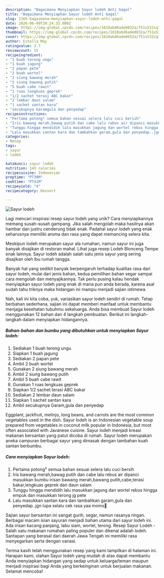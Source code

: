 ```yaml
---
description: "Bagaimana Menyiapkan Sayur lodeh Anti Gagal"
title: "Bagaimana Menyiapkan Sayur lodeh Anti Gagal"
slug: 1265-bagaimana-menyiapkan-sayur-lodeh-anti-gagal
date: 2020-06-09T20:24:33.800Z
image: https://img-global.cpcdn.com/recipes/1610abd6ade0032a/751x532cq70/sayur-lodeh-foto-resep-utama.jpg
thumbnail: https://img-global.cpcdn.com/recipes/1610abd6ade0032a/751x532cq70/sayur-lodeh-foto-resep-utama.jpg
cover: https://img-global.cpcdn.com/recipes/1610abd6ade0032a/751x532cq70/sayur-lodeh-foto-resep-utama.jpg
author: Estella May
ratingvalue: 3.7
reviewcount: 15
recipeingredient:
- "1 buah terong ungu"
- "1 buah jagung"
- "2 papan pete"
- "2 buah wortel"
- "2 siung bawang merah"
- "2 siung bawang putih"
- "5 buah cabe rawit"
- "1 ruas lengkuas geprek"
- "1/2 sachet terasi ABC bakar"
- "2 lembar daun salam"
- "1 sachet santan kara"
- "secukupnya Garamgula dan penyedap"
recipeinstructions:
- "Pertama potong² semua bahan sesuai selera lalu cuci bersih"
- "Iris bawang merah,bawag putih dan cabe lalu rebus air dipanci masukkan bumbu irisan bawang merah,bawang putih,cabe,terasi bakar,lengkuas geprek dan daun salam"
- "Tunggu hingga mendidih lalu masukkan jagung dan wortel rebus hingga empuk dan masukkan terong jg pete"
- "Lalu masukkan santan kara dan tambahkan garam,gula dan penyedap..jgn lupa selalu cek rasa yaa moms🤗"
categories:
- Resep
tags:
- sayur
- lodeh

katakunci: sayur lodeh 
nutrition: 143 calories
recipecuisine: Indonesian
preptime: "PT30M"
cooktime: "PT41M"
recipeyield: "4"
recipecategory: Dessert

---
```



![Sayur lodeh](https://img-global.cpcdn.com/recipes/1610abd6ade0032a/751x532cq70/sayur-lodeh-foto-resep-utama.jpg)

Lagi mencari inspirasi resep sayur lodeh yang unik? Cara menyiapkannya memang susah-susah gampang. Jika salah mengolah maka hasilnya akan hambar dan justru cenderung tidak enak. Padahal sayur lodeh yang enak seharusnya memiliki aroma dan rasa yang dapat memancing selera kita.

Meskipun lodeh merupakan sayur ala rumahan, namun sayur ini juga banyak disajikan di restoran mahal. Lihat juga resep Lodeh Blonceng Tempe enak lainnya. Sayur lodeh adalah salah satu jenis sayur yang sering disajikan oleh ibu rumah tangga.

Banyak hal yang sedikit banyak berpengaruh terhadap kualitas rasa dari sayur lodeh, mulai dari jenis bahan, kedua pemilihan bahan segar sampai cara mengolah dan menyajikannya. Tak perlu pusing kalau hendak menyiapkan sayur lodeh yang enak di mana pun anda berada, karena asal sudah tahu triknya maka hidangan ini mampu menjadi sajian istimewa.


Nah, kali ini kita coba, yuk, variasikan sayur lodeh sendiri di rumah. Tetap berbahan sederhana, sajian ini dapat memberi manfaat untuk membantu menjaga kesehatan tubuhmu sekeluarga. Anda bisa membuat Sayur lodeh menggunakan 12 bahan dan 4 langkah pembuatan. Berikut ini langkah-langkah dalam menyiapkan hidangannya.

<!--inarticleads1-->

##### Bahan-bahan dan bumbu yang dibutuhkan untuk menyiapkan Sayur lodeh:

1. Sediakan 1 buah terong ungu
1. Siapkan 1 buah jagung
1. Sediakan 2 papan pete
1. Ambil 2 buah wortel
1. Gunakan 2 siung bawang merah
1. Ambil 2 siung bawang putih
1. Ambil 5 buah cabe rawit
1. Gunakan 1 ruas lengkuas geprek
1. Siapkan 1/2 sachet terasi ABC bakar
1. Sediakan 2 lembar daun salam
1. Siapkan 1 sachet santan kara
1. Ambil secukupnya Garam,gula dan penyedap


Eggplant, jackfruit, melinjo, long beans, and carrots are the most common vegetables used in the dish. Sayur lodeh is an Indonesian vegetable soup prepared from vegetables in coconut milk popular in Indonesia, but most often associated with Javanese cuisine. Sayur lodeh menjadi kreasi makanan bersantan yang patut dicoba di rumah. Sayur lodeh merupakan aneka campuran berbagai sayur yang dimasak dengan tambahan kuah santan berbumbu. 

<!--inarticleads2-->

##### Cara menyiapkan Sayur lodeh:

1. Pertama potong² semua bahan sesuai selera lalu cuci bersih
1. Iris bawang merah,bawag putih dan cabe lalu rebus air dipanci masukkan bumbu irisan bawang merah,bawang putih,cabe,terasi bakar,lengkuas geprek dan daun salam
1. Tunggu hingga mendidih lalu masukkan jagung dan wortel rebus hingga empuk dan masukkan terong jg pete
1. Lalu masukkan santan kara dan tambahkan garam,gula dan penyedap..jgn lupa selalu cek rasa yaa moms🤗


Sajian sayur bersantan ini sangat gurih, segar, namun rasanya ringan. Berbagai macam isian sayuran menjadi bahan utama dari sayur lodeh ini. Ada irisan kacang panjang, labu siam, wortel, terong. Resep Sayur Lodeh - Salah satu makanan rumahan paling populer dan dikenal adalah lodeh. Santapan yang berasal dari daerah Jawa Tengah ini memiliki rasa menyegarkan serta dengan variasi. 

Terima kasih telah menggunakan resep yang kami tampilkan di halaman ini. Harapan kami, olahan Sayur lodeh yang mudah di atas dapat membantu Anda menyiapkan hidangan yang sedap untuk keluarga/teman maupun menjadi inspirasi bagi Anda yang berkeinginan untuk berjualan makanan. Selamat mencoba!
